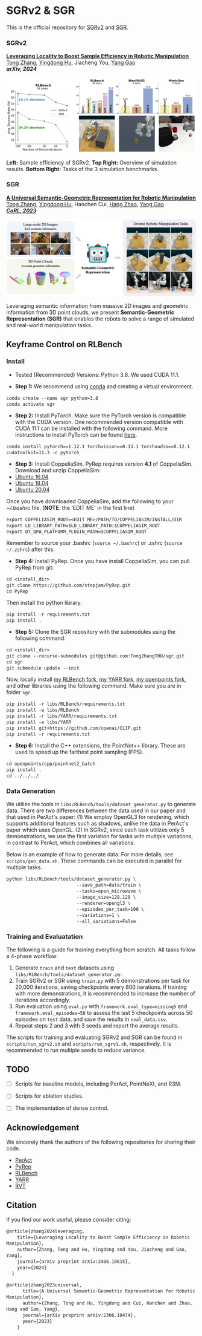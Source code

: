 # SGRv2 & SGR

This is the official repository for [SGRv2](https://sgrv2-robot.github.io/) and [SGR](https://semantic-geometric-representation.github.io/).

### SGRv2
[**Leveraging Locality to Boost Sample Efficiency in Robotic Manipulation**](https://sgrv2-robot.github.io/)  
[Tong Zhang](https://tongzhangthu.github.io/), [Yingdong Hu](https://yingdong-hu.github.io/), Jiacheng You, [Yang Gao](https://yang-gao.weebly.com/)<br/>
***arXiv, 2024***

![](media/sgrv2.png)

<b>Left:</b> Sample efficiency of SGRv2. <b>Top Right:</b> Overview of simulation results. <b>Bottom Right:</b> Tasks of the 3 simulation benchmarks.

### SGR
[**A Universal Semantic-Geometric Representation for Robotic Manipulation**](https://semantic-geometric-representation.github.io/)  
[Tong Zhang](https://tongzhangthu.github.io/), [Yingdong Hu](https://yingdong-hu.github.io/), Hanchen Cui, [Hang Zhao](https://hangzhaomit.github.io/), [Yang Gao](https://yang-gao.weebly.com/)<br/>
[***CoRL, 2023***](https://www.robot-learning.org/) 

![](media/sgrv1.png)

Leveraging semantic information from massive 2D images and geometric information from 3D point clouds, we present <b>Semantic-Geometric Representation (SGR)</b> that enables the robots to solve a range of simulated and real-world manipulation tasks.


## Keyframe Control on RLBench
<!-- ## Getting Started -->

### Install
- Tested (Recommended) Versions: Python 3.8. We used CUDA 11.1. 

- **Step 1:** We recommend using [conda](https://docs.conda.io/en/latest/miniconda.html) and creating a virtual environment.
```
conda create --name sgr python=3.8
conda activate sgr
```

- **Step 2:** Install PyTorch. Make sure the PyTorch version is compatible with the CUDA version. One recommended version compatible with CUDA 11.1 can be installed with the following command. More instructions to install PyTorch can be found [here](https://pytorch.org/).
```
conda install pytorch==1.12.1 torchvision==0.13.1 torchaudio==0.12.1 cudatoolkit=11.3 -c pytorch
```

- **Step 3:** Install CoppeliaSim. PyRep requires version **4.1** of CoppeliaSim. Download and unzip CoppeliaSim: 
- [Ubuntu 16.04](https://www.coppeliarobotics.com/files/CoppeliaSim_Edu_V4_1_0_Ubuntu16_04.tar.xz)
- [Ubuntu 18.04](https://www.coppeliarobotics.com/files/CoppeliaSim_Edu_V4_1_0_Ubuntu18_04.tar.xz)
- [Ubuntu 20.04](https://www.coppeliarobotics.com/files/CoppeliaSim_Edu_V4_1_0_Ubuntu20_04.tar.xz)

Once you have downloaded CoppeliaSim, add the following to your *~/.bashrc* file. (__NOTE__: the 'EDIT ME' in the first line)

```
export COPPELIASIM_ROOT=<EDIT ME>/PATH/TO/COPPELIASIM/INSTALL/DIR
export LD_LIBRARY_PATH=$LD_LIBRARY_PATH:$COPPELIASIM_ROOT
export QT_QPA_PLATFORM_PLUGIN_PATH=$COPPELIASIM_ROOT
```
Remember to source your .bashrc (`source ~/.bashrc`) or  .zshrc (`source ~/.zshrc`) after this.

- **Step 4:** Install PyRep.
Once you have install CoppeliaSim, you can pull PyRep from git:
```
cd <install_dir>
git clone https://github.com/stepjam/PyRep.git
cd PyRep
```
Then install the python library:
```
pip install -r requirements.txt
pip install .
```

- **Step 5:** Clone the SGR repository with the submodules using the following command.

```
cd <install_dir>
git clone --recurse-submodules git@github.com:TongZhangTHU/sgr.git 
cd sgr 
git submodule update --init
```

Now, locally install [my RLBench fork](https://github.com/TongZhangTHU/RLBench/tree/sgr), [my YARR fork](https://github.com/TongZhangTHU/YARR/tree/sgr), [my openpoints fork](https://github.com/TongZhangTHU/openpoints/tree/sgr), and other libraries using the following command. Make sure you are in folder `sgr`.
```
pip install -r libs/RLBench/requirements.txt
pip install -e libs/RLBench 
pip install -r libs/YARR/requirements.txt
pip install -e libs/YARR 
pip install git+https://github.com/openai/CLIP.git
pip install -r requirements.txt
```
 
- **Step 6:** Install the C++ extensions, the PointNet++ library. These are used to speed up the farthest point sampling (FPS).
```
cd openpoints/cpp/pointnet2_batch
pip install .
cd ../../../
```

<!-- ## Using the library -->

### Data Generation
We utilize the tools in `libs/RLBench/tools/dataset_generator.py` to generate data. There are two differences between the data used in our paper and that used in PerAct's paper: (1) We employ OpenGL3 for rendering, which supports additional features such as shadows, unlike the data in PerAct's paper which uses OpenGL. (2) In SGRv2, since each task utilizes only 5 demonstrations, we use the first variation for tasks with multiple variations, in contrast to PerAct, which combines all variations.

Below is an example of how to generate data. For more details, see `scripts/gen_data.sh`. These commands can be executed in parallel for multiple tasks.
```
python libs/RLBench/tools/dataset_generator.py \
                          --save_path=data/train \
                          --tasks=open_microwave \
                          --image_size=128,128 \
                          --renderer=opengl3 \
                          --episodes_per_task=100 \
                          --variations=1 \
                          --all_variations=False
```

### Training and Evaluatation
The following is a guide for training everything from scratch. All tasks follow a 4-phase workflow:

1. Generate `train` and `test` datasets using `libs/RLBench/tools/dataset_generator.py`.
2. Train SGRv2 or SGR using `train.py` with 5 demonstrations per task for 20,000 iterations, saving checkpoints every 800 iterations. If training with more demonstrations, it is recommended to increase the number of iterations accordingly.
3. Run evaluation using `eval.py` with `framework.eval_type=missing5` and `framework.eval_episodes=50` to assess the last 5 checkpoints across 50 episodes on `test` data, and save the results in `eval_data.csv`.
4. Repeat steps 2 and 3 with 3 seeds and report the average results.

The scripts for training and evaluating SGRv2 and SGR can be found in `scripts/run_sgrv2.sh` and `scripts/run_sgrv1.sh`, respectively. It is recommended to run multiple seeds to reduce variance.



## TODO
- [ ] Scripts for baseline models, including PerAct, PointNeXt, and R3M.
- [ ] Scripts for ablation studies.
- [ ] The implementation of dense control.


## Acknowledgement
We sincerely thank the authors of the following repositories for sharing their code.
- [PerAct](https://github.com/peract/peract)
- [PyRep](https://github.com/stepjam/PyRep)
- [RLBench](https://github.com/stepjam/RLBench/tree/master)
- [YARR](https://github.com/stepjam/YARR)
- [RVT](https://github.com/NVlabs/RVT)

## Citation
If you find our work useful, please consider citing:

```
@article{zhang2024leveraging,
    title={Leveraging Locality to Boost Sample Efficiency in Robotic Manipulation},
    author={Zhang, Tong and Hu, Yingdong and You, Jiacheng and Gao, Yang},
    journal={arXiv preprint arXiv:2406.10615},
    year={2024}
  }
```
```
@article{zhang2023universal,
      title={A Universal Semantic-Geometric Representation for Robotic Manipulation},
      author={Zhang, Tong and Hu, Yingdong and Cui, Hanchen and Zhao, Hang and Gao, Yang},
      journal={arXiv preprint arXiv:2306.10474},
      year={2023}
    }
```